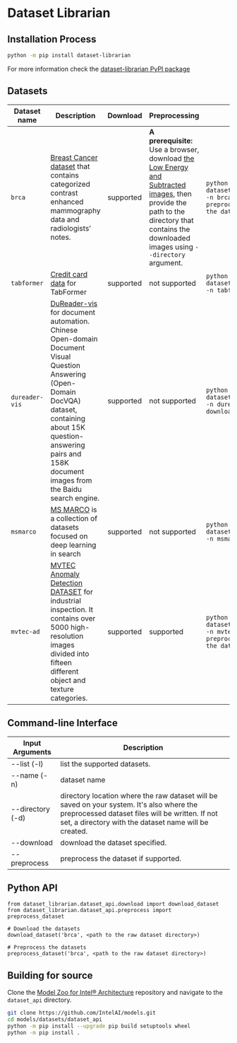 # Dataset Librarian

## Installation Process
```bash
python -m pip install dataset-librarian
```
For more information check the [dataset-librarian PyPI package](https://pypi.org/project/dataset-librarian/)

## Datasets
| Dataset name | Description | Download | Preprocessing | command |
| ------------ | ----------- | -------- | --------------| ------- |
| `brca` | [Breast Cancer dataset](https://wiki.cancerimagingarchive.net/pages/viewpage.action?pageId=109379611#10937961150f24f71b869471e8366180549549d75) that contains categorized contrast enhanced mammography data and radiologists’ notes. | supported | **A prerequisite:** Use a browser, download [the Low Energy and Subtracted images](https://faspex.cancerimagingarchive.net/aspera/faspex/external_deliveries/260?passcode=5335d2514638afdaf03237780dcdfec29edf4238#), then provide the path to the directory that contains the downloaded images using `--directory` argument. | `python -m dataset_librarian.dataset -n brca --download --preprocess -d <path to the dataset directory>` |
| `tabformer` | [Credit card data](https://ibm.ent.box.com/v/tabformer-data/folder/130748337023) for TabFormer | supported | not supported | `python -m dataset_librarian.dataset -n tabformer --download` |
| `dureader-vis` | [DuReader-vis](https://github.com/baidu/DuReader/tree/master/DuReader-vis) for document automation. Chinese Open-domain Document Visual Question Answering (Open-Domain DocVQA) dataset, containing about 15K question-answering pairs and 158K document images from the Baidu search engine. | supported | not supported  | `python -m dataset_librarian.dataset -n dureader-vis --download` |
| `msmarco` | [MS MARCO](https://microsoft.github.io/msmarco/)  is a collection of datasets focused on deep learning in search | supported | not supported | `python -m dataset_librarian.dataset -n msmarco --download` |
| `mvtec-ad` | [MVTEC Anomaly Detection DATASET](https://www.mvtec.com/company/research/datasets/mvtec-ad) for industrial inspection. It contains over 5000 high-resolution images divided into fifteen different object and texture categories. | supported | supported  | `python -m dataset_librarian.dataset -n mvtec-ad --download --preprocess -d <path to the dataset directory>` |

## Command-line Interface

| Input Arguments | Description |
| --------------- | ----------- |
| --list (-l) | list the supported datasets. |
| --name (-n) | dataset name |
| --directory (-d) | directory location where the raw dataset will be saved on your system. It's also where the preprocessed dataset files will be written. If not set, a directory with the dataset name will be created. |
| --download | download the dataset specified. |
| --preprocess | preprocess the dataset if supported. |


## Python API
```
from dataset_librarian.dataset_api.download import download_dataset
from dataset_librarian.dataset_api.preprocess import preprocess_dataset

# Download the datasets
download_dataset('brca', <path to the raw dataset directory>)

# Preprocess the datasets
preprocess_dataset('brca', <path to the raw dataset directory>)
```
## Building for source
Clone the [Model Zoo for Intel® Architecture](https://github.com/IntelAI/models) repository and navigate to the `dataset_api` directory.

```bash
git clone https://github.com/IntelAI/models.git
cd models/datasets/dataset_api
python -m pip install --upgrade pip build setuptools wheel
python -m pip install .
```
